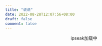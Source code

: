 ```yaml
---
title: "说说"
date: 2022-08-28T12:07:56+08:00
draft: false
comment: false
---
```


 
<div id="tip" style="text-align:center;">ipseak加载中</div>
<div id="ispeak"></div>
<link
  rel="stylesheet"
  href="https://cdn.staticfile.org/highlight.js/10.6.0/styles/atom-one-dark.min.css"
/>
<link
  rel="stylesheet"
  href="https://cdn.jsdelivr.net/npm/ispeak@4.4.0/style.css"
/>

<script src="https://cdn.staticfile.org/highlight.js/10.6.0/highlight.min.js"></script>
<script src="https://cdn.staticfile.org/marked/2.0.0/marked.min.js"></script>
<script src="https://cdn.jsdelivr.net/npm/ispeak@4.4.0/ispeak.umd.js"></script>


<script src="https://cdn.staticfile.org/twikoo/1.6.7/twikoo.all.min.js"></script>
<script>
  var head = document.getElementsByTagName('head')[0]
  var meta = document.createElement('meta')
  meta.name = 'referrer'
  meta.content = 'no-referrer'
  head.appendChild(meta)
  if (ispeak) {
    ispeak
      .init({
        el: '#ispeak',
        api: 'https://kkapi.braindance.top/',
        author: '633af7214f708f8f9fb13582',
        pageSize: 10,
        loading_img: 'https://cdn.staticaly.com/gh/penginman/CDN@master/img/loading.gif',
        comment: function (speak) {
          // 4.4.0 之后在此回调函数中初始化评论
          twikoo.init({
            el: '.ispeak-comment', // 默认情况下 ipseak 生成class为 ispeak-comment 的div
            envId: "https://twikoo.penginman.com/"
          })
        }
      })
      .then(function () {
        console.log('ispeak 加载完成')
        document.getElementById('tip').style.display = 'none'
      })
  } else {
    document.getElementById('tip').innerHTML = 'ipseak依赖加载失败！'
  }
</script>